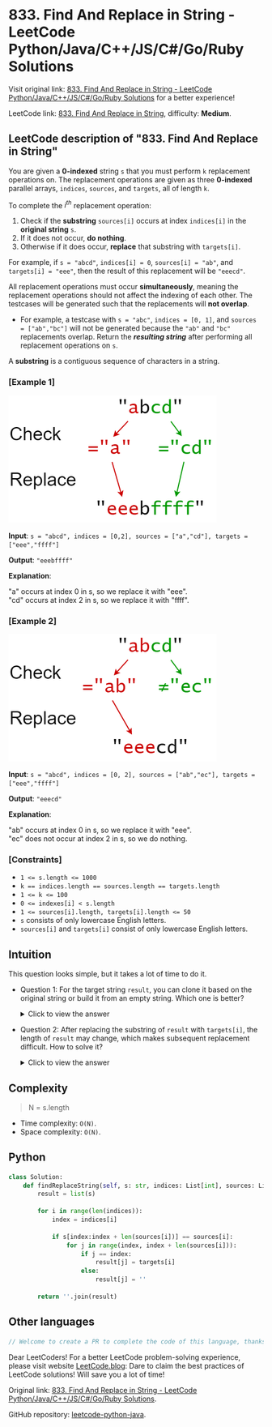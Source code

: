 # 833. Find And Replace in String - LeetCode Python/Java/C++/JS/C#/Go/Ruby Solutions

Visit original link: [833. Find And Replace in String - LeetCode Python/Java/C++/JS/C#/Go/Ruby Solutions](https://leetcode.blog/en/leetcode/833-find-and-replace-in-string) for a better experience!

LeetCode link: [833. Find And Replace in String](https://leetcode.com/problems/find-and-replace-in-string), difficulty: **Medium**.

## LeetCode description of "833. Find And Replace in String"

You are given a **0-indexed** string `s` that you must perform `k` replacement operations on. The replacement operations are given as three **0-indexed** parallel arrays, `indices`, `sources`, and `targets`, all of length `k`.

To complete the *i<sup>th</sup>* replacement operation:

1. Check if the **substring** `sources[i]` occurs at index `indices[i]` in the **original string** `s`.
2. If it does not occur, **do nothing**.
3. Otherwise if it does occur, **replace** that substring with `targets[i]`.

For example, if `s = "abcd"`, `indices[i] = 0`, `sources[i] = "ab"`, and `targets[i] = "eee"`, then the result of this replacement will be `"eeecd"`.


All replacement operations must occur **simultaneously**, meaning the replacement operations should not affect the indexing of each other. The testcases will be generated such that the replacements will **not overlap**.

- For example, a testcase with `s = "abc"`, `indices = [0, 1]`, and `sources = ["ab","bc"]` will not be generated because the `"ab"` and `"bc"` replacements overlap.
Return the ***resulting string*** after performing all replacement operations on `s`.

A **substring** is a contiguous sequence of characters in a string.

### [Example 1]

![](../../images/examples/833_1.png)

**Input**: `s = "abcd", indices = [0,2], sources = ["a","cd"], targets = ["eee","ffff"]`

**Output**: `"eeebffff"`

**Explanation**: 

<p>&quot;a&quot; occurs at index 0 in s, so we replace it with &quot;eee&quot;.<br>
&quot;cd&quot; occurs at index 2 in s, so we replace it with &quot;ffff&quot;.</p>


### [Example 2]

![](../../images/examples/833_2.png)

**Input**: `s = "abcd", indices = [0, 2], sources = ["ab","ec"], targets = ["eee","ffff"]`

**Output**: `"eeecd"`

**Explanation**: 

<p>&quot;ab&quot; occurs at index 0 in s, so we replace it with &quot;eee&quot;.<br>
&quot;ec&quot; does not occur at index 2 in s, so we do nothing.</p>


### [Constraints]

- `1 <= s.length <= 1000`
- `k == indices.length == sources.length == targets.length`
- `1 <= k <= 100`
- `0 <= indexes[i] < s.length`
- `1 <= sources[i].length, targets[i].length <= 50`
- `s` consists of only lowercase English letters.
- `sources[i]` and `targets[i]` consist of only lowercase English letters.

## Intuition

This question looks simple, but it takes a lot of time to do it.

- Question 1: For the target string `result`, you can clone it based on the original string or build it from an empty string. Which one is better?
    <details><summary>Click to view the answer</summary><p> Cloning based on the original string is better. Because you save a lot of substring assignment operations.</p></details>

- Question 2: After replacing the substring of `result` with `targets[i]`, the length of `result` may change, which makes subsequent replacement difficult. How to solve it?
    <details><summary>Click to view the answer</summary><p> Use technical means to keep the length of `result` unchanged after string replacement.</p></details>

## Complexity

> N = s.length

- Time complexity: `O(N)`.
- Space complexity: `O(N)`.

## Python

```python
class Solution:
    def findReplaceString(self, s: str, indices: List[int], sources: List[str], targets: List[str]) -> str:
        result = list(s)

        for i in range(len(indices)):
            index = indices[i]

            if s[index:index + len(sources[i])] == sources[i]:
                for j in range(index, index + len(sources[i])):
                    if j == index:
                        result[j] = targets[i]
                    else:
                        result[j] = ''

        return ''.join(result)
```

## Other languages

```java
// Welcome to create a PR to complete the code of this language, thanks!
```

Dear LeetCoders! For a better LeetCode problem-solving experience, please visit website [LeetCode.blog](https://leetcode.blog): Dare to claim the best practices of LeetCode solutions! Will save you a lot of time!

Original link: [833. Find And Replace in String - LeetCode Python/Java/C++/JS/C#/Go/Ruby Solutions](https://leetcode.blog/en/leetcode/833-find-and-replace-in-string).

GitHub repository: [leetcode-python-java](https://github.com/leetcode-python-java/leetcode-python-java).

